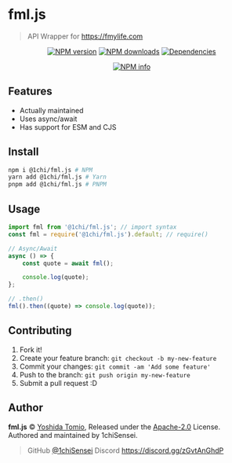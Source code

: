# fml.js

> API Wrapper for <https://fmylife.com>

<div align="center">
	<p>
  		<a href="https://www.npmjs.com/package/@1chi/fml.js"><img src="https://img.shields.io/npm/v/@1chi/fml.js.svg?maxAge=3600" alt="NPM version" /></a>
  		<a href="https://www.npmjs.com/package/@1chi/fml.js"><img src="https://img.shields.io/npm/dt/@1chi/fml.js?maxAge=3600" alt="NPM downloads" /></a>
  		<a href="https://david-dm.org/1chiSensei/@1chi/fml.js"><img src="https://david-dm.org/1chiSensei/fml.js/status.svg?maxAge=3600" alt="Dependencies" /></a>
 	</p>
 	<p>
  		<a href="https://nodei.co/npm/@1chi/fml.js/"><img src="https://nodei.co/npm/@1chi/fml.js.png?downloads=true&stars=true" alt="NPM info" /></a>
 	</p>
</div>

## Features

- Actually maintained
- Uses async/await
- Has support for ESM and CJS

## Install

```bash
npm i @1chi/fml.js # NPM
yarn add @1chi/fml.js # Yarn
pnpm add @1chi/fml.js # PNPM
```

## Usage

```js
import fml from '@1chi/fml.js'; // import syntax
const fml = require('@1chi/fml.js').default; // require()

// Async/Await
async () => {
	const quote = await fml();

	console.log(quote);
};

// .then()
fml().then((quote) => console.log(quote));
```

## Contributing

1. Fork it!
2. Create your feature branch: `git checkout -b my-new-feature`
3. Commit your changes: `git commit -am 'Add some feature'`
4. Push to the branch: `git push origin my-new-feature`
5. Submit a pull request :D

## Author

**fml.js** © [Yoshida Tomio](https://github.com/1chiSensei), Released under the [Apache-2.0](https://github.com/1chiSensei/fml.js/blob/main/LICENSE) License.<br>
Authored and maintained by 1chiSensei.

> GitHub [@1chiSensei](https://github.com/1chiSensei)
> Discord https://discord.gg/zGvtAnGhdP

